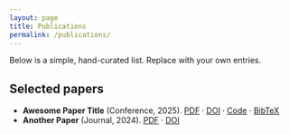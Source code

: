 ```yaml
---
layout: page
title: Publications
permalink: /publications/
---
```


Below is a simple, hand-curated list. Replace with your own entries.

## Selected papers

- **Awesome Paper Title** (Conference, 2025). [PDF](#) · [DOI](#) · [Code](#) · [BibTeX](#)
- **Another Paper** (Journal, 2024). [PDF](#) · [DOI](#)
